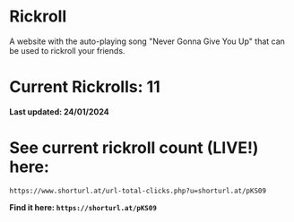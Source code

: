 # Rickroll
A website with the auto-playing song "Never Gonna Give You Up" that can be used to rickroll your friends.

# Current Rickrolls: 11

**Last updated: 24/01/2024**

# See current rickroll count (LIVE!) here: 
`https://www.shorturl.at/url-total-clicks.php?u=shorturl.at/pKS09`

**Find it here: `https://shorturl.at/pKS09`**
